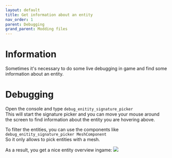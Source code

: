 ```yaml
---
layout: default
title: Get information about an entity 
nav_order: 1
parent: Debugging
grand_parent: Modding files
---
```


# Information
Sometimes it's necessary to do some live debugging in game and find some information about an entity. 

# Debugging
Open the console and type `debug_enitity_signature_picker`  
This will start the signature picker and you can move your mouse around the screen to find information about the entity you are hovering above.  
  

To filter the entities, you can use the components like `debug_enitity_signature_picker MeshComponent`  
So it only allows to pick entities with a mesh.    

As a result, you get a nice entity overview ingame: 
![](../../../../assets/images/debugging_entity_picker.png)  